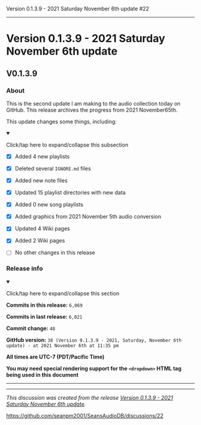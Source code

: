 Version 0.1.3.9 - 2021 Saturday November 6th update #22


***

# Version 0.1.3.9 - 2021 Saturday November 6th update

## V0.1.3.9

### About

This is the second update I am making to the audio collection today on GitHub. This release archives the progress from 2021 November65th.

This update changes some things, including:

<details open><summary><p>Click/tap here to expand/collapse this subsection</p></summary>

- [x] Added 4 new playlists

- [x] Deleted several `IGNORE.md` files

- [x] Added new note files

- [x] Updated 15 playlist directories with new data

- [x] Added 0 new song playlists

- [x] Added graphics from 2021 November 5th audio conversion

- [x] Updated 4 Wiki pages

- [x] Added 2 Wiki pages

- [ ] No other changes in this release

</details>

### Release info

<details open><summary><p>Click/tap here to expand/collapse this section</p></summary>

**Commits in this release:** `6,069`

**Commits in last release:** `6,021`

**Commit change:** `48`

**GitHub version:** `38 (Version 0.1.3.9 - 2021, Saturday, November 6th update) - at 2021 November 6th at 11:35 pm`

**All times are UTC-7 (PDT/Pacific Time)**

**You may need special rendering support for the `<dropdown>` HTML tag being used in this document**

</details>

***


<hr /><em>This discussion was created from the release <a href='https://github.com/seanpm2001/SeansAudioDB/releases/tag/V0.1.3.9'>Version 0.1.3.9 - 2021 Saturday November 6th update</a>.</em>

https://github.com/seanpm2001/SeansAudioDB/discussions/22
